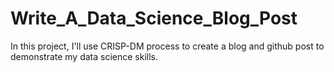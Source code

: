 # Write_A_Data_Science_Blog_Post
In this project, I'll use CRISP-DM process to create a blog and github post to demonstrate my data science skills.
